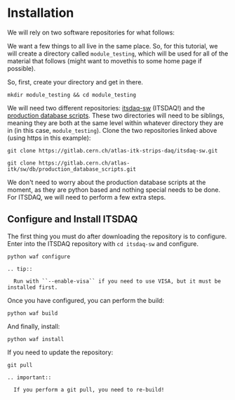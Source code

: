 # Installation

We will rely on two software repositories for what follows:

We want a few things to all live in the same place. So, for this tutorial, we will create
a directory called `module_testing`, which will be used for all of the material that follows
(might want to movethis to some home page if possible).


So, first, create your directory and get in there.

```shell
mkdir module_testing && cd module_testing
```

We will need two different repositories:
[itsdaq-sw](https://gitlab.cern.ch/atlas-itk-strips-daq/itsdaq-sw) (ITSDAQ!)
and the
[production database scripts](https://gitlab.cern.ch/atlas-itk/sw/db/production_database_scripts).
These two directories will need to be siblings, meaning they are both at the
same level within whatever directory they are in (in this case,
`module_testing`). Clone the two repositories linked above (using https in this example):

```shell
git clone https://gitlab.cern.ch/atlas-itk-strips-daq/itsdaq-sw.git
```
```shell
git clone https://gitlab.cern.ch/atlas-itk/sw/db/production_database_scripts.git
```

We don't need to worry about the production database scripts at the moment, as
they are python based and nothing special needs to be done. For ITSDAQ, we will
need to perform a few extra steps.

## Configure and Install ITSDAQ

The first thing you must do after downloading the repository is to configure. Enter
into the ITSDAQ repository with `cd itsdaq-sw` and configure.

```shell
python waf configure
```

```{eval-rst}
.. tip::

  Run with ``--enable-visa`` if you need to use VISA, but it must be installed first.
```

Once you have configured, you can perform the build:

```shell
python waf build
```

And finally, install:

```shell
python waf install
```

If you need to update the repository:

```shell
git pull
```

```{eval-rst}
.. important::

  If you perform a git pull, you need to re-build!
```
